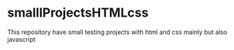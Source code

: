 # smalllProjectsHTMLcss
This repository have small testing projects with html and css mainly but also javascript
